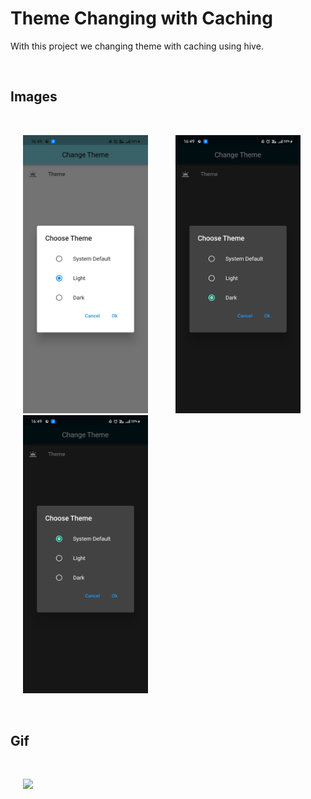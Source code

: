 # Theme Changing with Caching

With this project we changing theme with caching using hive.

<br>

## Images

<br>
<p float="left">
  <img hspace="20" src="readme_files/light.jpg" width="200" />
  <img hspace="20"  src="readme_files/dark.jpg" width="200" />
  <img hspace="20"  src="readme_files/system.jpg" width="200" />
</p>

<br>

## Gif

<br>

<p>
  <img hspace="20"  src="readme_files/theme_caching_gif.gif" width="200" />
</p>
